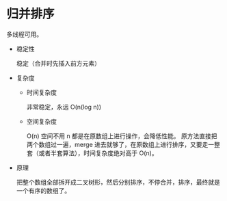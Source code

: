 归并排序
===

多线程可用。

+ 稳定性

    稳定（合并时先插入前方元素） 

+ 复杂度

    - 时间复杂度

        非常稳定，永远 O(n(log n))

    - 空间复杂度

        O(n) 
        空间不用 n 都是在原数组上进行操作，会降低性能。
        原方法直接把两个数组过一遍，merge 进去就够了，在原数组上进行排序，又要走一整套（或者半套算法），时间复杂度绝对高于 O(n)。

+ 原理

    把整个数组全部拆开成二叉树形，然后分别排序，不停合并，排序，最终就是一个有序的数组了。
